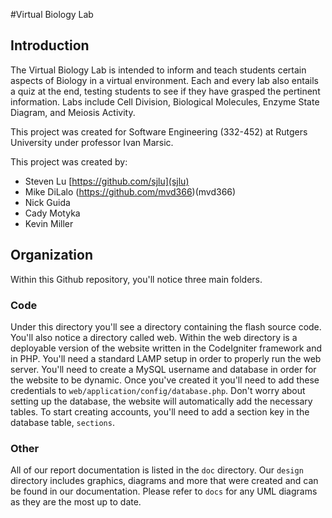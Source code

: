 #Virtual Biology Lab

## Introduction

The Virtual Biology Lab is intended to inform and teach students certain aspects of Biology in a virtual environment. Each and every lab also entails a quiz at the end, testing students to see if they have grasped the pertinent information. Labs include Cell Division, Biological Molecules, Enzyme State Diagram, and Meiosis Activity.

This project was created for Software Engineering (332-452) at Rutgers University under professor Ivan Marsic.

This project was created by:
- Steven Lu [https://github.com/sjlu](sjlu)
- Mike DiLalo (https://github.com/mvd366)(mvd366)
- Nick Guida
- Cady Motyka
- Kevin Miller

## Organization

Within this Github repository, you'll notice three main folders.

### Code

Under this directory you'll see a directory containing the flash source code. You'll also notice a directory called web. Within the web directory is a deployable version of the website written in the CodeIgniter framework and in PHP. You'll need a standard LAMP setup in order to properly run the web server. You'll need to create a MySQL username and database in order for the website to be dynamic. Once you've created it you'll need to add these credentials to `web/application/config/database.php`. Don't worry about setting up the database, the website will automatically add the necessary tables. To start creating accounts, you'll need to add a section key in the database table, `sections`.

### Other

All of our report documentation is listed in the `doc` directory. Our `design` directory includes graphics, diagrams and more that were created and can be found in our documentation. Please refer to `docs` for any UML diagrams as they are the most up to date.